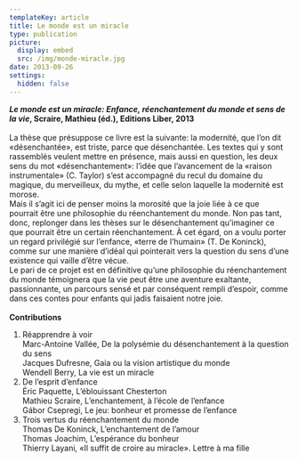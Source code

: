```yaml
---
templateKey: article
title: Le monde est un miracle
type: publication
picture:
  display: embed
  src: /img/monde-miracle.jpg
date: 2013-09-26
settings:
  hidden: false
---
```

***Le monde est un miracle: Enfance, réenchantement du monde et sens de la vie*, Scraire, Mathieu (éd.), Editions Liber, 2013**\
\
La thèse que présuppose ce livre est la suivante: la modernité, que l’on dit «désenchantée», est triste, parce que désenchantée. Les textes qui y sont rassemblés veulent mettre en présence, mais aussi en question, les deux sens du mot «désenchantement»: l’idée que l’avancement de la «raison instrumentale» (C. Taylor) s’est accompagné du recul du domaine du magique, du mer­veilleux, du mythe, et celle selon laquelle la modernité est morose.\
Mais il s’agit ici de penser moins la morosité que la joie liée à ce que pourrait être une philosophie du réenchantement du monde. Non pas tant, donc, replonger dans les thèses sur le désenchantement qu’imaginer ce que pourrait être un certain réenchantement. À cet égard, on a voulu porter un regard privilégié sur l’enfance, «terre de l’humain» (T. De Koninck), comme sur une manière d’idéal qui pointerait vers la question du sens d’une existence qui vaille d’être vécue.\
Le pari de ce projet est en définitive qu’une philosophie du réenchan­tement du monde témoignera que la vie peut être une aventure exaltante, passionnante, un parcours sensé et par conséquent rempli d’espoir, comme dans ces contes pour enfants qui jadis faisaient notre joie.\
\
**Contributions**

1. Réapprendre à voir\
   Marc-Antoine Vallée, De la polysémie du désenchantement à la question du sens\
   Jacques Dufresne, Gaia ou la vision artistique du monde\
   Wendell Berry, La vie est un miracle
2. De l’esprit d’enfance\
   Éric Paquette, L’éblouissant Chesterton\
   Mathieu Scraire, L’enchantement, à l’école de l’enfance\
   Gábor Csepregi, Le jeu: bonheur et promesse de l’enfance
3. Trois vertus du réenchantement du monde\
   Thomas De Koninck, L’enchantement de l’amour\
   Thomas Joachim, L’espérance du bonheur\
   Thierry Layani, «Il suffit de croire au miracle». Lettre à ma fille